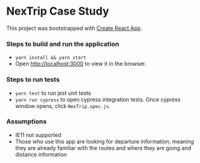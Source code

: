 # NexTrip Case Study

This project was bootstrapped with [Create React App](https://github.com/facebook/create-react-app).

### Steps to build and run the application

- `yarn install && yarn start`
- Open [http://localhost:3000](http://localhost:3000) to view it in the browser.

### Steps to run tests

- `yarn test` to run jest unit tests
- `yarn run cypress` to open cypress integration tests. Once cypress window opens, click `NexTrip.spec.js`.

### Assumptions

- IE11 not supported
- Those who use this app are looking for departure information, meaning they are already familiar with the routes and where they are going and distance information
